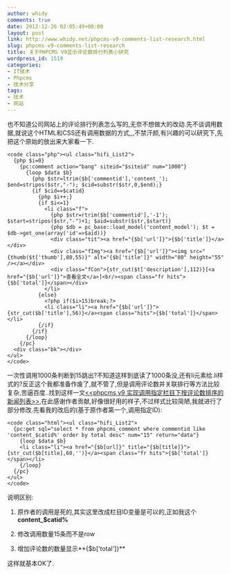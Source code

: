 ```yaml
---
author: whidy
comments: true
date: 2012-12-26 02:05:49+00:00
layout: post
link: http://www.whidy.net/phpcms-v9-comments-list-research.html
slug: phpcms-v9-comments-list-research
title: 关于PHPCMS V9显示评论数排行列表小研究
wordpress_id: 1519
categories:
- IT技术
- Phpcms
- 技术分享
tags:
- 技术
- 网站
---
```


也不知道公司网站上的评论排行列表怎么写的,无奈不想做大的改动.先不谈调用数据,就说这个HTML和CSS还有调用数据的方式,,,不禁汗颜,有兴趣的可以研究下,先把这个原始的放出来大家看一下.


    
    <code class="php"><ul class="hifi_List2">
      {php $i=0}
        {pc:comment action="bang" siteid="$siteid" num="1000"}
          {loop $data $b}
            {php $str=ltrim($b['commentid'],'content_'); $end=stripos($str,"-"); $cid=substr($str,0,$end);}
            {if $cid==$catid}
              {php $i++;}
              {if $i<=1}
                <li class="f">
                  {php $str=rtrim($b['commentid'],'-1'); $start=stripos($str,"-")+1; $aid=substr($str,$start)}
                  {php $db = pc_base::load_model('content_model'); $t = $db->get_one(array('id'=>$aid))}
                  <div class="tit"><a href="{$b['url']}">{$b['title']}</a></div>
                  <div class="fImg"><a href="{$b['url']}"><img src="{thumb($t['thumb'],80,55)}" alt="{$b['title']}" width="80" height="55" /></a></div>
                  <div class="fCon">{str_cut($t['description'],112)}[<a href="{$b['url']}">查看全文</a>]<br/><span class="fr hits">{$b['total']}</span></div>
                </li>
              {else}
                <?php if($i>15)break;?>
                <li class="li"><a href="{$b['url']}">{str_cut($b['title'],56)}</a><span class="hits">{$b['total']}</span></li>
              {/if}
            {/if}
          {/loop}
        {/pc}
      <div class="bk"></div>
    </ul>
    </code>



<!-- more -->

一次性调用1000条判断到15跳出?不知道这样到底读了1000条没,还有li元素给.li样式的?反正这个我都准备作废了,就不管了,但是调用评论数并关联排行等方法比较复杂,苦逼百度..找到这样一文[<<phpcms v9 实现调用指定栏目下按评论数排序的新闻列表>>](http://blog.feshine.net/technology/767.html),在此感谢作者贡献,好像很好用的样子,不过样式比较简陋,我就进行了部分修改.先看我的改后的(基于原作者第一个,调用指定ID):


    
    <code class="html"><ul class="hifi_List2">
      {pc:get sql="select * from phpcms_comment where commentid like 'content_$catid%' order by total desc" num="15" return="data"}
        {loop $data $b}
        <li class="li"><a href="{$b[url]}" title="{$b[title]}">{str_cut($b[title],60,'')}</a><span class="fr hits">{$b['total']}</span></li>
        {/loop}
      {/pc}
    </ul>
    </code>



说明区别:



  
  1. 原作者的调用是死的,其实这里改成栏目ID变量是可以的,正如我这个**content_$catid%**

  
  2. 修改调用数量15条而不是row

  
  3. 增加评论数的数量显示**{$b['total']}**


这样就基本OK了.
